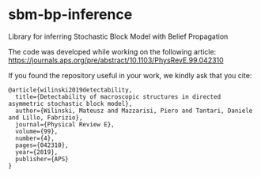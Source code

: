 # sbm-bp-inference
Library for inferring Stochastic Block Model with Belief Propagation

The code was developed while working on the following article:
https://journals.aps.org/pre/abstract/10.1103/PhysRevE.99.042310

If you found the repository useful in your work, we kindly ask that you cite:
```
@article{wilinski2019detectability,
  title={Detectability of macroscopic structures in directed asymmetric stochastic block model},
  author={Wilinski, Mateusz and Mazzarisi, Piero and Tantari, Daniele and Lillo, Fabrizio},
  journal={Physical Review E},
  volume={99},
  number={4},
  pages={042310},
  year={2019},
  publisher={APS}
}
```